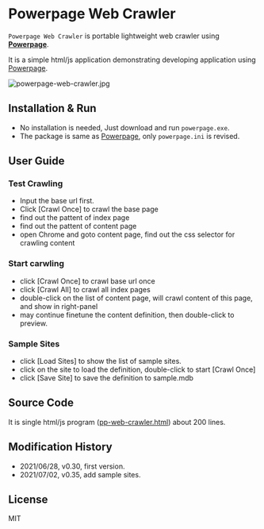 # Powerpage Web Crawler

``Powerpage Web Crawler`` is portable lightweight web crawler using [**Powerpage**](https://github.com/casualwriter/powerpage). 
 
It is a simple html/js application demonstrating developing application using [Powerpage](https://github.com/casualwriter/powerpage). 

![powerpage-web-crawler.jpg]()

## Installation & Run

* No installation is needed, Just download and run ``powerpage.exe``.
* The package is same as [Powerpage](https://github.com/casualwriter/powerpage), only ``powerpage.ini`` is revised.

## User Guide

### Test Crawling

* Input the base url first.
* Click [Crawl Once] to crawl the base page 
* find out the pattent of index page
* find out the pattent of content page
* open Chrome and goto content page, find out the css selector for crawling content

### Start carwling

* click [Crawl Once] to crawl base url once
* click [Crawl All] to crawl all index pages
* double-click on the list of content page, will crawl content of this page, and show in right-panel
* may continue finetune the content definition, then double-click to preview. 

### Sample Sites

* click [Load Sites] to show the list of sample sites.
* click on the site to load the definition, double-click to start [Crawl Once]
* click [Save Site] to save the definition to sample.mdb

## Source Code

It is single html/js program ([pp-web-crawler.html](source/pp-web-crawler.html)) about 200 lines. 

## Modification History

* 2021/06/28, v0.30, first version.
* 2021/07/02, v0.35, add sample sites.


## License

MIT
